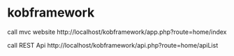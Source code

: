 # kobframework

call mvc website
http://localhost/kobframework/app.php?route=home/index

call REST Api
http://localhost/kobframework/api.php?route=home/apiList
